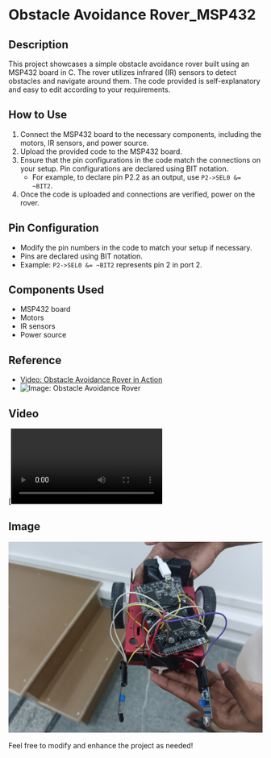 # Obstacle Avoidance Rover_MSP432

## Description
This project showcases a simple obstacle avoidance rover built using an MSP432 board in C. The rover utilizes infrared (IR) sensors to detect obstacles and navigate around them. The code provided is self-explanatory and easy to edit according to your requirements.

## How to Use
1. Connect the MSP432 board to the necessary components, including the motors, IR sensors, and power source.
2. Upload the provided code to the MSP432 board.
3. Ensure that the pin configurations in the code match the connections on your setup. Pin configurations are declared using BIT notation.
   - For example, to declare pin P2.2 as an output, use `P2->SEL0 &= ~BIT2`.
4. Once the code is uploaded and connections are verified, power on the rover.

## Pin Configuration
- Modify the pin numbers in the code to match your setup if necessary.
- Pins are declared using BIT notation.
- Example: `P2->SEL0 &= ~BIT2` represents pin 2 in port 2.

## Components Used
- MSP432 board
- Motors
- IR sensors
- Power source

## Reference
- [Video: Obstacle Avoidance Rover in Action](video_link_here)
- ![Image: Obstacle Avoidance Rover](image_link_here)

## Video
[![Obstacle Avoidance Rover Demo](VID-20230429-WA0001.mp4)

## Image
![Obstacle Avoidance Rover](IMG-20230429-WA0008.jpg)

Feel free to modify and enhance the project as needed!
